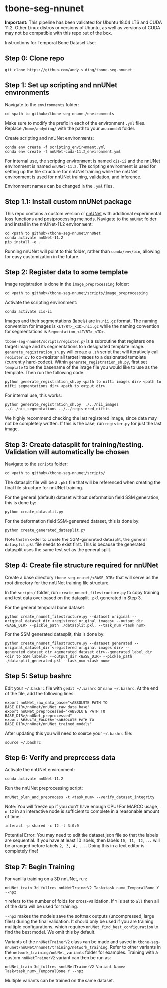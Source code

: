 # tbone-seg-nnunet

**Important:** This pipeline has been validated for Ubuntu 18.04 LTS and CUDA 11.2. Other Linux distros or versions of Ubuntu, as well as versions of CUDA may not be compatible with this repo out of the box.

Instructions for Temporal Bone Dataset Use:

## Step 0: Clone repo
```
git clone https://github.com/andy-s-ding/tbone-seg-nnunet
```

## Step 1: Set up scripting and nnUNet environments
Navigate to the `environments` folder:
```
cd <path to github>/tbone-seg-nnunet/environments
```
Make sure to modify the prefix in each of the environment `.yml` files. Replace `/home/andyding/` with the path to your `anaconda3` folder.

Create scripting and nnUNet environments:
```
conda env create -f scripting_environment.yml
conda env create -f nnUNet-cuda-11.2_environment.yml
```
For internal use, the scripting environment is named `cis-ii` and the nnUNet environment is named `nnUNet-11.2`. The scripting environment is used for setting up the file structure for nnUNet training while the nnUNet environment is used for nnUNet training, validation, and inference.

Environment names can be changed in the `.yml` files.

## Step 1.1: Install custom nnUNet package
This repo contains a custom version of [nnUNet](https://github.com/MIC-DKFZ/nnUNet) with additional experimental loss functions and postprocessing methods. Navigate to the `nnUNet` folder and install in the nnUNet-11.2 environment:
```
cd <path to github>/tbone-seg-nnunet/nnUNet
conda activate nnUNet-11.2
pip install -e .
```
Running nnUNet will point to this folder, rather than `conda/env/bin`, allowing for easy customization in the future.

## Step 2: Register data to some template
Image registration is done in the `image_preprocessing` folder:
```
cd <path to github>/tbone-seg-nnunet/scripts/image_preprocessing
```
Activate the scripting environment:
```
conda activate cis-ii
```
Images and their segmentations (labels) are in .`nii.gz` format. The naming convention for images is `<LT/RT>_<ID>.nii.gz` while the naming convention for segmentations is `Segmentation_<LT/RT>_<ID>`.

`tbone-seg-nnunet/scripts/register.py` is a subroutine that registers one target image and its segmentations to a designated template image. `generate_registration_sh.py` will create a `.sh` script that will iteratively call `register.py` to co-register all target images to a designated template (currently hard-coded). Within `generate_registration_sh.py`, first set `template` to be the basename of the image file you would like to use as the template. Then run the following code:
```
python generate_registration_sh.py <path to nifti images dir> <path to nifti segmentations dir> <path to output dir>
```
For internal use, this works:
```
python generate_registration_sh.py ../../nii_images ../../nii_segmentations ../../registered_niftis
```
We highly recommend checking the last registered image, since data may not be completely written. If this is the case, run `register.py` for just the last image.

## Step 3: Create datasplit for training/testing. Validation will automatically be chosen
Navigate to the `scripts` folder:
```
cd <path to github>/tbone-seg-nnunet/scripts/
```

The datasplit file will be a `.pkl` file that will be referenced when creating the final file structure for nnUNet training.

For the general (default) dataset without deformation field SSM generation, this is done by:
```
python create_datasplit.py
```
For the deformation field SSM-generated dataset, this is done by:
```
python create_generated_datasplit.py
```
Note that in order to create the SSM-generated datasplit, the general `datasplit.pkl` file needs to exist first. This is because the generated datasplit uses the same test set as the general split.

## Step 4: Create file structure required for nnUNet
Create a base directory `tbone-seg-nnunet/<BASE_DIR>` that will serve as the root directory for the nnUNet training file structure.

In the `scripts/` folder, run `create_nnunet_filestructure.py` to copy training and test data over based on the datasplit `.pkl` generated in Step 3.

For the general temporal bone dataset:
```
python create_nnunet_filestructure.py --dataset original --original_dataset_dir <registered original images> --output_dir <BASE_DIR> --pickle_path ./datasplit.pkl, --task_num <task num>
```
For the SSM generated datasplit, this is done by:
```
python create_nnunet_filestructure.py --dataset generated --original_dataset_dir <registered original images dir> --generated_dataset_dir <generated dataset dir>--generated_label_dir <dir to SSM labels> --output_dir <BASE_DIR> --pickle_path ./datasplit_generated.pkl --task_num <task num>
```

## Step 5: Setup bashrc
Edit your `~/.bashrc` file with `gedit ~/.bashrc` or `nano ~/.bashrc`. At the end of the file, add the following lines:
```
export nnUNet_raw_data_base="<ABSOLUTE PATH TO BASE_DIR>/nnUnet/nnUNet_raw_data_base" 
export nnUNet_preprocessed="<ABSOLUTE PATH TO BASE_DIR>/nnUNet_preprocessed" 
export RESULTS_FOLDER="<ABSOLUTE PATH TO BASE_DIR>/nnUnet/nnUNet_trained_models"
```
After updating this you will need to source your `~/.bashrc` file:
```
source ~/.bashrc
```

## Step 6: Verify and preprocess data
Activate the nnUNet environment:
```
conda activate nnUNet-11.2
```
Run the nnUNet preprocessing script:
```
nnUNet_plan_and_preprocess -t <task_num> --verify_dataset_integrity
```
Note: You will freeze up if you don't have enough CPU! For MARCC usage, `-n 12` in an interactive node is sufficient to complete in a reasonable amount of time:
```
interact -p shared -c 12 -t 3:0:0
```
Potential Error: You may need to edit the dataset.json file so that the labels are sequential. If you have at least 10 labels, then labels `10, 11, 12,...` will be arranged before labels `2, 3, 4, ...`. Doing this in a text editor is completely fine!

## Step 7: Begin Training
For vanilla training on a 3D nnUNet, run:
```
nnUNet_train 3d_fullres nnUNetTrainerV2 Task<task_num>_TemporalBone Y --npz
```
`Y` refers to the number of folds for cross-validation. If `Y` is set to `all` then all of the data will be used for training.

`--npz` makes the models save the softmax outputs (uncompressed, large files) during the final validation. It should only be used if you are training multiple configurations, which requires `nnUNet_find_best_configuration` to find the best model. We omit this by default.

Variants of the `nnUNetTrainerV2` class can be made and saved in `tbone-seg-nnunet/nnUNet/nnunet/training/network_training`. Refer to other variants in the `network_training/nnUNet_variants` folder for examples. Training with a custom `nnUNetTrainerV2` variant can then be run as:

```
nnUNet_train 3d_fullres <nnUNetTrainerV2 Variant Name> Task<task_num>_TemporalBone Y --npz
```
Multiple variants can be trained on the same dataset.
